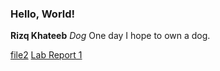 ### Hello, World!
**Rizq Khateeb**
*Dog*
One day I hope to own a dog.


[file2](https://rkhateeb.github.io/cse15l-lab-reports/file2.html)
[Lab Report 1](https://rkhateeb.github.io/cse15l-lab-reports/lab-report-1-week-2.html)
